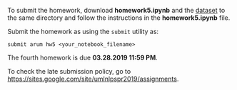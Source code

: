 To submit the homework, download __homework5.ipynb__ and the [dataset](eng-fra.txt) to the same directory and follow the instructions in the __homework5.ipynb__ file.

Submit the homework as using the `submit` utility as:

`submit arum hw5 <your_notebook_filename>`

The fourth homework is due __03.28.2019 11:59 PM__.

To check the late submission policy, go to https://sites.google.com/site/umlnlpspr2019/assignments.
